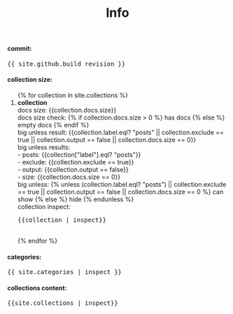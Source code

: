 ﻿---
layout: default
title: Info
published: true
exclude: true
---

#### commit:
<pre>{{ site.github.build_revision }}</pre>

#### collection size:
<ol>
  {% for collection in site.collections %}
    <li> <b>collection</b><br>
      docs size: {{collection.docs.size}}<br>
      docs size check: {% if collection.docs.size > 0 %} has docs {% else %} empty docs {% endif %}<br>
      big unless result: {{collection.label.eql? "posts" || collection.exclude == true || collection.output == false || collection.docs.size == 0}}<br>
      big unless results:<br>
      - posts: {{collection["label"].eql? "posts"}}<br>
      - exclude: {{collection.exclude == true}}<br>
      - output: {{collection.output == false}}<br>
      - size: {{collection.docs.size == 0}}<br>
      big unless: {% unless (collection.label.eql? "posts") || collection.exclude == true || collection.output == false || collection.docs.size == 0 %} can show {% else %} hide {% endunless %}<br>
      collection inspect:<br>
      <pre>{{collection | inspect}}</pre><br>
    </li>
  {% endfor %}
</ol>

#### categories:
<pre>{{ site.categories | inspect }}</pre>

#### collections content:
<pre>{{site.collections | inspect}}</pre>